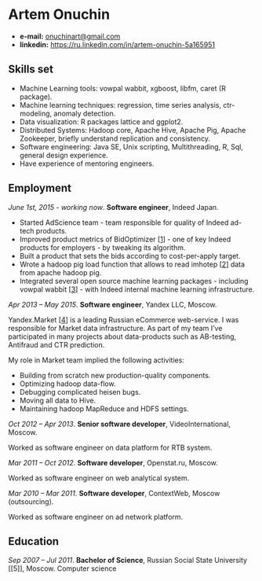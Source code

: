 Artem Onuchin 
=============

- **e-mail:** onuchinart@gmail.com
- **linkedin:** https://ru.linkedin.com/in/artem-onuchin-5a165951


Skills set
----------

- Machine Learning tools: vowpal wabbit, xgboost, libfm, caret (R package). 
- Machine learning techniques: regression, time series analysis, ctr-modeling, anomaly detection.
- Data visualization: R packages lattice and ggplot2.
- Distributed Systems: Hadoop core, Apache Hive, Apache Pig, Apache Zookeeper, briefly understand replication and consistency.
- Software engineering: Java SE, Unix scripting, Multithreading, R, Sql, general design experience.
- Have experience of mentoring engineers.
 
Employment
----------
_June 1st, 2015 - working now_. **Software engineer**, Indeed Japan.

- Started AdScience team - team responsible for quality of Indeed ad-tech products. 
- Improved product metrics of BidOptimizer [[1]] - one of key Indeed products for employers - by tweaking its algorithm.
- Built a product that sets the bids according to cost-per-apply target.
- Wrote a hadoop pig load function that allows to read imhotep [[2]] data from apache hadoop pig.
- Integrated several open source machine learning packages - including vowpal wabbit [[3]] - with Indeed internal machine learning infrastructure. 

_Apr 2013 – May 2015_. **Software engineer**, Yandex LLC,
Moscow.

Yandex.Market [[4]] is a leading Russian eCommerce web-service.
I was responsible for Market data infrastructure. 
As part of my team I’ve participated in many projects about
data-products such as AB-testing, Antifraud and CTR prediction.
 
My role in Market team implied the following activities:
- Building from scratch new production-quality components.
- Optimizing hadoop data-flow.
- Debugging complicated heisen bugs.
- Moving all data to Hive.
- Maintaining hadoop MapReduce and HDFS settings.


_Oct 2012 – Apr 2013_. **Senior software developer**, VideoInternational,
Moscow.

Worked as software engineer on data platform for RTB system. 


_Mar 2011 – Oct 2012_. **Software developer**, Openstat.ru, Moscow.

Worked as software engineer on web analytical system. 


_Mar 2010 – Mar 2011_. **Software developer**, ContextWeb,
Moscow (outsourcing).

Worked as software engineer on ad network platform. 


Education
---------

_Sep 2007 – Jul 2011_. **Bachelor of Science**, 
Russian Social State University [[5]], Moscow.
Computer science


[1]: http://blog.indeed.com/2015/06/23/maximize-your-hiring-budget-with-bid-optimizer/
[2]: http://opensource.indeedeng.io/imhotep/
[3]: http://github.com/indeedeng/vowpal-wabbit-java
[3]: http://market.yandex.ru
[4]: http://en.rgsu.net/
